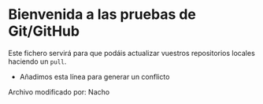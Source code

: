 # Bienvenida a las pruebas de Git/GitHub

Este fichero servirá para que podáis actualizar vuestros repositorios locales haciendo un `pull`.

- Añadimos esta línea para generar un conflicto

Archivo modificado por: Nacho
